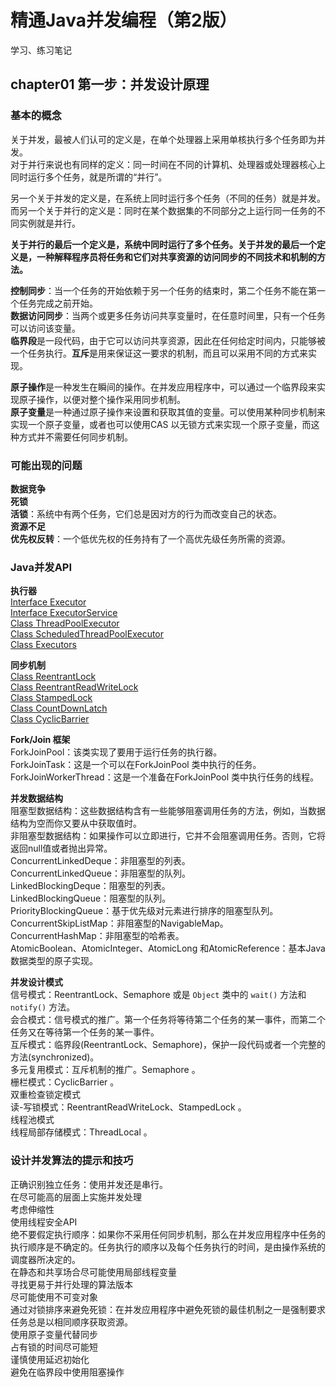 # 精通Java并发编程（第2版）

学习、练习笔记

## chapter01 第一步：并发设计原理

### 基本的概念

关于并发，最被人们认可的定义是，在单个处理器上采用单核执行多个任务即为并发。  
对于并行来说也有同样的定义：同一时间在不同的计算机、处理器或处理器核心上同时运行多个任务，就是所谓的“并行”。  

另一个关于并发的定义是，在系统上同时运行多个任务（不同的任务）就是并发。  
而另一个关于并行的定义是：同时在某个数据集的不同部分之上运行同一任务的不同实例就是并行。  

**关于并行的最后一个定义是，系统中同时运行了多个任务。关于并发的最后一个定义是，一种解释程序员将任务和它们对共享资源的访问同步的不同技术和机制的方法。**  

**控制同步**：当一个任务的开始依赖于另一个任务的结束时，第二个任务不能在第一个任务完成之前开始。  
**数据访问同步**：当两个或更多任务访问共享变量时，在任意时间里，只有一个任务可以访问该变量。  
**临界段**是一段代码，由于它可以访问共享资源，因此在任何给定时间内，只能够被一个任务执行。**互斥**是用来保证这一要求的机制，而且可以采用不同的方式来实现。  

**原子操作**是一种发生在瞬间的操作。在并发应用程序中，可以通过一个临界段来实现原子操作，以便对整个操作采用同步机制。  
**原子变量**是一种通过原子操作来设置和获取其值的变量。可以使用某种同步机制来实现一个原子变量，或者也可以使用CAS 以无锁方式来实现一个原子变量，而这种方式并不需要任何同步机制。  


### 可能出现的问题

**数据竞争**  
**死锁**  
**活锁**：系统中有两个任务，它们总是因对方的行为而改变自己的状态。  
**资源不足**  
**优先权反转**：一个低优先权的任务持有了一个高优先级任务所需的资源。  


### Java并发API

**执行器**  
[Interface Executor](https://docs.oracle.com/javase/8/docs/api/java/util/concurrent/Executor.html)  
[Interface ExecutorService](https://docs.oracle.com/javase/8/docs/api/java/util/concurrent/ExecutorService.html)  
[Class ThreadPoolExecutor](https://docs.oracle.com/javase/8/docs/api/java/util/concurrent/ThreadPoolExecutor.html)  
[Class ScheduledThreadPoolExecutor](https://docs.oracle.com/javase/8/docs/api/java/util/concurrent/ScheduledThreadPoolExecutor.html)  
[Class Executors](https://docs.oracle.com/javase/8/docs/api/java/util/concurrent/Executors.html)  

**同步机制**  
[Class ReentrantLock](https://docs.oracle.com/javase/8/docs/api/java/util/concurrent/locks/ReentrantLock.html)  
[Class ReentrantReadWriteLock](https://docs.oracle.com/javase/8/docs/api/java/util/concurrent/locks/ReentrantReadWriteLock.html)  
[Class StampedLock](https://docs.oracle.com/javase/8/docs/api/java/util/concurrent/locks/StampedLock.html)  
[Class CountDownLatch](https://docs.oracle.com/javase/8/docs/api/java/util/concurrent/CountDownLatch.html)  
[Class CyclicBarrier](https://docs.oracle.com/javase/8/docs/api/java/util/concurrent/CyclicBarrier.html)  

**Fork/Join 框架**  
ForkJoinPool：该类实现了要用于运行任务的执行器。  
ForkJoinTask：这是一个可以在ForkJoinPool 类中执行的任务。  
ForkJoinWorkerThread：这是一个准备在ForkJoinPool 类中执行任务的线程。  

**并发数据结构**  
阻塞型数据结构：这些数据结构含有一些能够阻塞调用任务的方法，例如，当数据结构为空而你又要从中获取值时。  
非阻塞型数据结构：如果操作可以立即进行，它并不会阻塞调用任务。否则，它将返回null值或者抛出异常。  
ConcurrentLinkedDeque：非阻塞型的列表。  
ConcurrentLinkedQueue：非阻塞型的队列。  
LinkedBlockingDeque：阻塞型的列表。  
LinkedBlockingQueue：阻塞型的队列。  
PriorityBlockingQueue：基于优先级对元素进行排序的阻塞型队列。  
ConcurrentSkipListMap：非阻塞型的NavigableMap。
ConcurrentHashMap：非阻塞型的哈希表。  
AtomicBoolean、AtomicInteger、AtomicLong 和AtomicReference：基本Java数据类型的原子实现。  

**并发设计模式**  
信号模式：ReentrantLock、Semaphore 或是 `Object` 类中的 `wait()` 方法和 `notify()` 方法。  
会合模式：信号模式的推广。第一个任务将等待第二个任务的某一事件，而第二个任务又在等待第一个任务的某一事件。  
互斥模式：临界段(ReentrantLock、Semaphore)，保护一段代码或者一个完整的方法(synchronized)。  
多元复用模式：互斥机制的推广。Semaphore 。  
栅栏模式：CyclicBarrier 。  
双重检查锁定模式  
读-写锁模式：ReentrantReadWriteLock、StampedLock 。  
线程池模式  
线程局部存储模式：ThreadLocal 。  


### 设计并发算法的提示和技巧

正确识别独立任务：使用并发还是串行。  
在尽可能高的层面上实施并发处理  
考虑伸缩性  
使用线程安全API  
绝不要假定执行顺序：如果你不采用任何同步机制，那么在并发应用程序中任务的执行顺序是不确定的。任务执行的顺序以及每个任务执行的时间，是由操作系统的调度器所决定的。  
在静态和共享场合尽可能使用局部线程变量  
寻找更易于并行处理的算法版本  
尽可能使用不可变对象  
通过对锁排序来避免死锁：在并发应用程序中避免死锁的最佳机制之一是强制要求任务总是以相同顺序获取资源。  
使用原子变量代替同步  
占有锁的时间尽可能短  
谨慎使用延迟初始化  
避免在临界段中使用阻塞操作  




